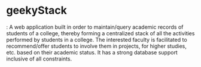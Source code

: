 # geekyStack
:  A web application built in order to maintain/query academic records of students of a college, thereby forming a centralized stack of all the activities performed by students in a college. The interested faculty is facilitated to recommend/offer students to involve them in projects, for higher studies, etc. based on their academic status. It has a strong database support inclusive of all constraints. 
